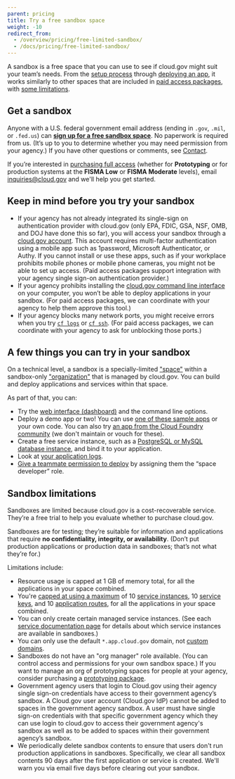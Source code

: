 ```yaml
---
parent: pricing
title: Try a free sandbox space
weight: -10
redirect_from:
  - /overview/pricing/free-limited-sandbox/
  - /docs/pricing/free-limited-sandbox/
---
```


A sandbox is a free space that you can use to see if cloud.gov might suit your team’s needs. From the [setup process](/docs/getting-started/setup) through [deploying an app](/docs/getting-started/your-first-deploy), it works similarly to other spaces that are included in [paid access packages](/pricing/), with [some limitations](#sandbox-limitations).

## Get a sandbox

Anyone with a U.S. federal government email address (ending in `.gov`, `.mil`, or `.fed.us`) can [**sign up for a free sandbox space**](https://account.fr.cloud.gov/signup). No paperwork is required from us. (It’s up to you to determine whether you may need permission from your agency.) If you have other questions or comments, see [Contact](/contact).

If you’re interested in [purchasing full access](/pricing/) (whether for **Prototyping** or for production systems at the **FISMA Low** or **FISMA Moderate** levels), email [inquiries@cloud.gov](mailto:inquiries@cloud.gov) and we'll help you get started.

## Keep in mind before you try your sandbox

- If your agency has not already integrated its single-sign on authentication provider with cloud.gov (only EPA, FDIC, GSA, NSF, OMB, and DOJ have done this so far), you will access your sandbox through a [cloud.gov account](/docs/getting-started/accounts#cloudgov-accounts). This account requires multi-factor authentication using a mobile app such as 1password, Microsoft Authenticator, or Authy. If you cannot install or use these apps, such as if your workplace prohibits mobile phones or mobile phone cameras, you might not be able to set up access. (Paid access packages support integration with your agency single sign-on authentication provider.)
- If your agency prohibits installing the [cloud.gov command line interface](/docs/getting-started/setup#set-up-the-command-line) on your computer, you won’t be able to deploy applications in your sandbox. (For paid access packages, we can coordinate with your agency to help them approve this tool.)
- If your agency blocks many network ports, you might receive errors when you try [`cf logs`](/docs/deployment/logs) or [`cf ssh`](/docs/management/using-ssh). (For paid access packages, we can coordinate with your agency to ask for unblocking those ports.)

## A few things you can try in your sandbox

On a technical level, a sandbox is a specially-limited ["space"](/docs/getting-started/concepts#spaces) within a sandbox-only ["organization"](/docs/getting-started/concepts#organizations) that is managed by cloud.gov. You can build and deploy applications and services within that space.

As part of that, you can:

- Try the [web interface (dashboard)](/docs/getting-started/setup#log-into-the-dashboard-web-interface) and the command line options.
- Deploy a demo app or two! You can use [one of these sample apps](/docs/getting-started/your-first-deploy) or your own code. You can also try [an app from the Cloud Foundry community](https://github.com/cloudfoundry-samples) (we don't maintain or vouch for these).
- Create a free service instance, such as a [PostgreSQL or MySQL database instance](/docs/services/relational-database), and bind it to your application.
- Look at [your application logs](/docs/deployment/logs).
- [Give a teammate permission to deploy](/docs/orgs-spaces/roles#adding-roles-via-the-dashboard-for-users-to-access-orgs-and-spaces) by assigning them the “space developer” role.

## Sandbox limitations

Sandboxes are limited because cloud.gov is a cost-recoverable service. They’re a free trial to help you evaluate whether to purchase cloud.gov.

Sandboxes are for testing; they’re suitable for information and applications that require **no confidentiality, integrity, or availability**. (Don’t put production applications or production data in sandboxes; that’s not what they’re for.)

Limitations include:

- Resource usage is capped at 1 GB of memory total, for all the applications in your space combined.
- You're [capped at using a maximum](/docs/pricing/quotas#what-quotas-limit) of 10 [service instances](/docs/deployment/managed-services), 10 [service keys](https://docs.cloudfoundry.org/devguide/services/service-keys.html), and 10 [application routes](/docs/management/custom-domains), for all the applications in your space combined.
- You can only create certain managed service instances. (See each [service documentation page](/docs/services/intro) for details about which service instances are available in sandboxes.)
- You can only use the default `*.app.cloud.gov` domain, not [custom domains](/docs/management/custom-domains).
- Sandboxes do not have an "org manager" role available. (You can control access and permissions for your own sandbox space.) If you want to manage an org of prototyping spaces for people at your agency, consider purchasing a [prototyping package](/pricing).
- Government agency users that login to Cloud.gov using their agency single sign-on credentials have access to their government agency’s sandbox. A Cloud.gov user account (Cloud.gov IdP) cannot be added to spaces in the government agency sandbox. A user must have single sign-on credentials with that specific government agency which they can use login to cloud.gov to access their government agency's sandbox as well as to be added to spaces within their government agency’s sandbox.
- We periodically delete sandbox contents to ensure that users don't run production applications in sandboxes. Specifically, we clear all sandbox contents 90 days after the first application or service is created. We'll warn you via email five days before clearing out your sandbox.
